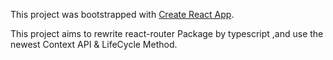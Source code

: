 This project was bootstrapped with [Create React App](https://github.com/facebookincubator/create-react-app).

This project aims to rewrite react-router Package by typescript ,and use the newest Context API & LifeCycle Method.